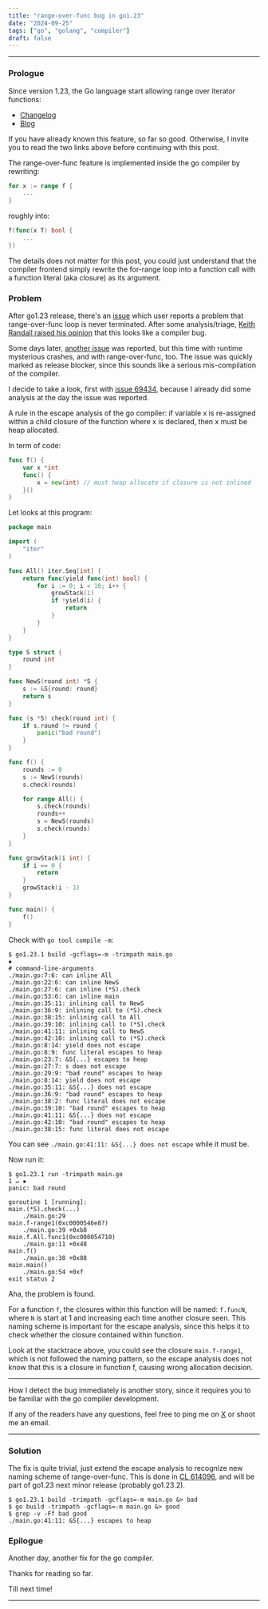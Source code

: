 ```yaml
---
title: "range-over-func bug in go1.23"
date: "2024-09-25"
tags: ["go", "golang", "compiler"]
draft: false
---
```


---

### Prologue

Since version 1.23, the Go language start allowing range over iterator functions:

 - [Changelog][rangefunc_changelog]
 - [Blog][rangefunc_blog]

If you have already known this feature, so far so good. Otherwise, I invite you to read
the two links above before continuing with this post.

The range-over-func feature is implemented inside the go compiler by rewriting:

```go
for x := range f {
    ...
}
```

roughly into:

```go
f(func(x T) bool {
    ...
})
```

The details does not matter for this post, you could just understand that the compiler frontend
simply rewrite the for-range loop into a function call with a function literal (aka closure) as
its argument.

### Problem

After go1.23 release, there's an [issue][issue_69434] which user reports a problem that range-over-func
loop is never terminated. After some analysis/triage, [Keith Randall raised his opinion][khr_comment] that
this looks like a compiler bug.

Some days later, [another issue][issue_69507] was reported, but this time with runtime mysterious crashes, and
with range-over-func, too. The issue was quickly marked as release blocker, since this sounds like a serious
mis-compilation of the compiler.

I decide to take a look, first with [issue 69434][issue_69434], because I already did some analysis at the day
the issue was reported.

A rule in the escape analysis of the go compiler: if variable x is re-assigned within a child closure of the function
where x is declared, then x must be heap allocated.

In term of code:

```go
func f() {
    var x *int
    func() {
        x = new(int) // must heap allocate if closure is not inlined
    }()
}
```

Let looks at this program:

```go
package main

import (
	"iter"
)

func All() iter.Seq[int] {
	return func(yield func(int) bool) {
		for i := 0; i < 10; i++ {
			growStack(1)
			if !yield(i) {
				return
			}
		}
	}
}

type S struct {
	round int
}

func NewS(round int) *S {
	s := &S{round: round}
	return s
}

func (s *S) check(round int) {
	if s.round != round {
		panic("bad round")
	}
}

func f() {
	rounds := 0
	s := NewS(rounds)
	s.check(rounds)

	for range All() {
		s.check(rounds)
		rounds++
		s = NewS(rounds)
		s.check(rounds)
	}
}

func growStack(i int) {
	if i == 0 {
		return
	}
	growStack(i - 1)
}

func main() {
	f()
}
```

Check with `go tool compile -m`:

```
$ go1.23.1 build -gcflags=-m -trimpath main.go                                                                                                                                                             ✹
# command-line-arguments
./main.go:7:6: can inline All
./main.go:22:6: can inline NewS
./main.go:27:6: can inline (*S).check
./main.go:53:6: can inline main
./main.go:35:11: inlining call to NewS
./main.go:36:9: inlining call to (*S).check
./main.go:38:15: inlining call to All
./main.go:39:10: inlining call to (*S).check
./main.go:41:11: inlining call to NewS
./main.go:42:10: inlining call to (*S).check
./main.go:8:14: yield does not escape
./main.go:8:9: func literal escapes to heap
./main.go:23:7: &S{...} escapes to heap
./main.go:27:7: s does not escape
./main.go:29:9: "bad round" escapes to heap
./main.go:8:14: yield does not escape
./main.go:35:11: &S{...} does not escape
./main.go:36:9: "bad round" escapes to heap
./main.go:38:2: func literal does not escape
./main.go:39:10: "bad round" escapes to heap
./main.go:41:11: &S{...} does not escape
./main.go:42:10: "bad round" escapes to heap
./main.go:38:15: func literal does not escape
```

You can see `./main.go:41:11: &S{...} does not escape` while it must be.

Now run it:

```
$ go1.23.1 run -trimpath main.go                                                                                                                                                                       1 ↵ ✹
panic: bad round

goroutine 1 [running]:
main.(*S).check(...)
	./main.go:29
main.f-range1(0xc0000546e8?)
	./main.go:39 +0xb8
main.f.All.func1(0xc000054710)
	./main.go:11 +0x48
main.f()
	./main.go:38 +0x88
main.main()
	./main.go:54 +0xf
exit status 2
```

Aha, the problem is found.

For a function `f`, the closures within this function will be named: `f.funcN`, where `N` is start
at 1 and increasing each time another closure seen. This naming scheme is important for the escape
analysis, since this helps it to check whether the closure contained within function.

Look at the stacktrace above, you could see the closure `main.f-range1`, which is not followed the
naming pattern, so the escape analysis does not know that this is a closure in function f, causing
wrong allocation decision.

---

How I detect the bug immediately is another story, since it requires you to be familiar with the go
compiler development.

If any of the readers have any questions, feel free to ping me on [X][cuonglm_x] or shoot me an email.

---

### Solution

The fix is quite trivial, just extend the escape analysis to recognize new naming scheme of range-over-func.
This is done in [CL 614096][cl_614096], and will be part of go1.23 next minor release (probably go1.23.2).

```text
$ go1.23.1 build -trimpath -gcflags=-m main.go &> bad
$ go build -trimpath -gcflags=-m main.go &> good
$ grep -v -Ff bad good
./main.go:41:11: &S{...} escapes to heap
```

### Epilogue

Another day, another fix for the go compiler.

Thanks for reading so far.

Till next time!

---

[rangefunc_changelog]: https://tip.golang.org/doc/go1.23#language
[rangefunc_blog]: https://tip.golang.org/blog/range-functions
[issue_69434]: https://github.com/golang/go/issues/69434
[issue_69507]: https://github.com/golang/go/issues/69507
[khr_comment]: https://github.com/golang/go/issues/69434#issuecomment-2347979464
[cuonglm_x]: https://x.com/cuonglm_
[cl_614096]: https://go-review.googlesource.com/c/go/+/614096
